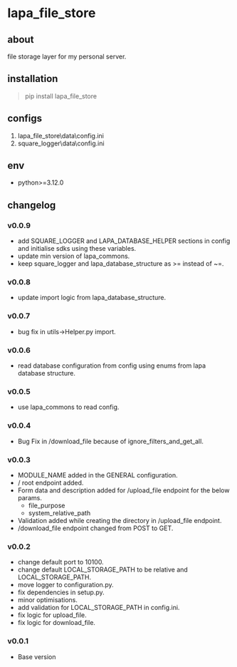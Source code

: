 # lapa_file_store

## about

file storage layer for my personal server.

## installation

> pip install lapa_file_store

## configs

1. lapa_file_store\data\config.ini
2. square_logger\data\config.ini

## env

- python>=3.12.0

## changelog

### v0.0.9

- add SQUARE_LOGGER and LAPA_DATABASE_HELPER sections in config and initialise sdks using these variables.
- update min version of lapa_commons.
- keep square_logger and lapa_database_structure as >= instead of ~=.

### v0.0.8

- update import logic from lapa_database_structure.

### v0.0.7

- bug fix in utils->Helper.py import.

### v0.0.6

- read database configuration from config using enums from lapa database structure.

### v0.0.5

- use lapa_commons to read config.

### v0.0.4

- Bug Fix in /download_file because of ignore_filters_and_get_all.

### v0.0.3

- MODULE_NAME added in the GENERAL configuration.
- / root endpoint added.
- Form data and description added for /upload_file endpoint for the below params.
    - file_purpose
    - system_relative_path
- Validation added while creating the directory in /upload_file endpoint.
- /download_file endpoint changed from POST to GET.

### v0.0.2

- change default port to 10100.
- change default LOCAL_STORAGE_PATH to be relative and LOCAL_STORAGE_PATH.
- move logger to configuration.py.
- fix dependencies in setup.py.
- minor optimisations.
- add validation for LOCAL_STORAGE_PATH in config.ini.
- fix logic for upload_file.
- fix logic for download_file.

### v0.0.1

- Base version
